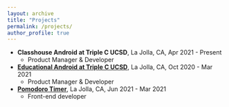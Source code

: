 ```yaml
---
layout: archive
title: "Projects"
permalink: /projects/
author_profile: true
---
```


- **Classhouse Android at Triple C UCSD**, La Jolla, CA,  Apr 2021 - Present
  * Product Manager & Developer
 - **[Educational Android at Triple C UCSD](https://github.com/arthurwty/AndroidEducational)**, La Jolla, CA, Oct 2020 - Mar 2021
   * Product Manager & Developer
 - **[Pomodoro Timer](https://github.com/calee0316/cse110-w21-group3)**, La Jolla, CA, Jun 2021 - Mar 2021
   * Front-end developer
